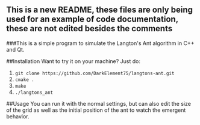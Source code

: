 ## This is a new README, these files are only being used for an example of code documentation, these are not edited besides the comments

###This is a simple program to simulate the Langton's Ant algorithm in C++ and Qt.

##Installation
Want to try it on your machine? Just do:

1. `git clone https://github.com/DarkElement75/langtons-ant.git`
2. `cmake .`
3. `make`
4. `./langtons_ant`

##Usage
You can run it with the normal settings, but can also edit the size of the grid as well as the initial position of the ant to watch the emergent behavior.



